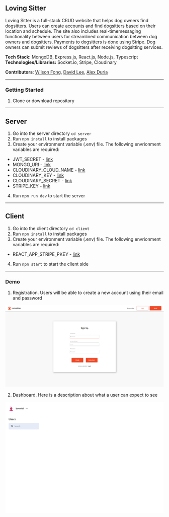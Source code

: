 ## Loving Sitter

Loving Sitter is a full-stack CRUD website that helps dog owners find dogsitters. Users can create accounts and find dogsitters based on their location and schedule. The site also includes real-timemessaging functionality between users for streamlined communication between dog owners and dogsitters. Payments to dogsitters is done using Stripe. Dog owners can submit reviews of dogsitters after receiving dogsitting services.

**Tech Stack:** MongoDB, Express.js, React.js, Node.js, Typescript
**Technologies/Libraries:** Socket.io, Stripe, Cloudinary

**Contributors**: [Wilson Fong](https://github.com/siuwafong), [David Lee](https://github.com/davidleecodes), [Alex Duria](https://github.com/Duria73)

---

### Getting Started

1. Clone or download repository

---

## Server

1. Go into the server directory `cd server`
2. Run `npm install` to install packages
3. Create your environment variable (.env) file. The following envrionment variables are required:
 * JWT_SECRET - [link](https://www.npmjs.com/package/jsonwebtoken)
 * MONGO_URI - [link](https://www.mongodb.com/)
 * CLOUDINARY_CLOUD_NAME - [link](https://cloudinary.com/)
 * CLOUDINARY_KEY - [link](https://cloudinary.com/)
 * CLOUDINARY_SECRET - [link](https://cloudinary.com/)
 * STRIPE_KEY - [link](https://stripe.com/docs/keys)
4. Run `npm run dev` to start the server

---

## Client

1. Go into the client directory `cd client`
2. Run `npm install` to install packages
3. Create your environment variable (.env) file. The following envrionment variables are required:
  * REACT_APP_STRIPE_PKEY - [link](https://stripe.com/docs/keys)
4. Run `npm start` to start the client side

---

### Demo

1. Registration. Users will be able to create a new account using their email and password

![Signup Demo](demo/images/loving-sitter-signup.png)

2. Dashboard. Here is a description about what a user can expect to see

![Dashboard](demo/images/dashboard.png)
